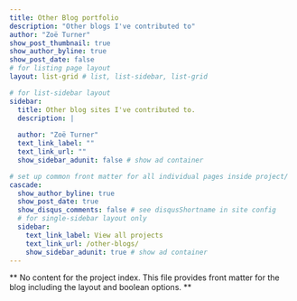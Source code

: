 ```yaml
---
title: Other Blog portfolio
description: "Other blogs I've contributed to"
author: "Zoë Turner"
show_post_thumbnail: true
show_author_byline: true
show_post_date: false
# for listing page layout
layout: list-grid # list, list-sidebar, list-grid

# for list-sidebar layout
sidebar: 
  title: Other blog sites I've contributed to.
  description: |
    
  author: "Zoë Turner"
  text_link_label: ""
  text_link_url: ""
  show_sidebar_adunit: false # show ad container

# set up common front matter for all individual pages inside project/
cascade:    
  show_author_byline: true
  show_post_date: true
  show_disqus_comments: false # see disqusShortname in site config
  # for single-sidebar layout only
  sidebar:
    text_link_label: View all projects
    text_link_url: /other-blogs/
    show_sidebar_adunit: true # show ad container
---
```


** No content for the project index. This file provides front matter for the blog including the layout and boolean options. **
